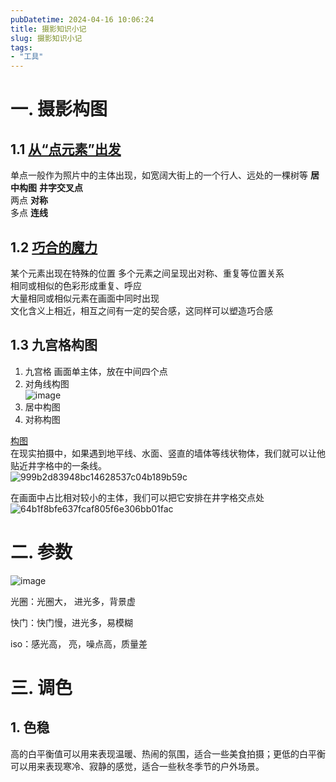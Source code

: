 ```yaml
---
pubDatetime: 2024-04-16 10:06:24
title: 摄影知识小记
slug: 摄影知识小记
tags:
- "工具"
---
```


# 一. 摄影构图  
  
## 1.1 [从“点元素”出发 ](https://mp.weixin.qq.com/s/g-Kod5n2XfAyCnlQokn9yQ)  
  
单点一般作为照片中的主体出现，如宽阔大街上的一个行人、远处的一棵树等  **居中构图**  **井字交叉点**    
两点   **对称**  
多点  **连线**  
  
## 1.2  [巧合的魔力](https://mp.weixin.qq.com/s/_EGswaNuqDgGO4QQLHP_hw)  
  
某个元素出现在特殊的位置    多个元素之间呈现出对称、重复等位置关系    
相同或相似的色彩形成重复、呼应    
大量相同或相似元素在画面中同时出现    
文化含义上相近，相互之间有一定的契合感，这同样可以塑造巧合感  
  
## 1.3 九宫格构图  
1. 九宫格 画面单主体，放在中间四个点  
2. 对角线构图   
![image](https://github.com/mxz94/mxz_back/assets/127198845/b0ef8477-97c1-4822-b33d-2001c4be6d67)  
3. 居中构图  
4. 对称构图   
  
[构图](https://[mp.weixin.qq.com/s/koy7a2WJ8Wc7L4POknJ7MA](https://mp.weixin.qq.com/s/koy7a2WJ8Wc7L4POknJ7MA))  
在现实拍摄中，如果遇到地平线、水面、竖直的墙体等线状物体，我们就可以让他贴近井字格中的一条线。  
![999b2d83948bc14628537c04b189b59c](https://github.com/user-attachments/assets/0a0e5dc5-afe6-43e3-af9d-b5be9643a81f)  
  
在画面中占比相对较小的主体，我们可以把它安排在井字格交点处  
![64b1f8bfe637fcaf805f6e306bb01fac](https://github.com/user-attachments/assets/89e7dc10-eb93-447e-a899-bc0d5269aa32)  
  
  
# 二. 参数  
  
![image](https://github.com/mxz94/mxz_back/assets/127198845/c1617a6b-f8f2-4c9c-8352-10b12e073d5f)  
  
光圈：光圈大， 进光多，背景虚  
  
快门：快门慢，进光多，易模糊  
  
iso：感光高， 亮，噪点高，质量差  
  
# 三. 调色  
  
## 1. 色稳  
高的白平衡值可以用来表现温暖、热闹的氛围，适合一些美食拍摄；更低的白平衡可以用来表现寒冷、寂静的感觉，适合一些秋冬季节的户外场景。  
